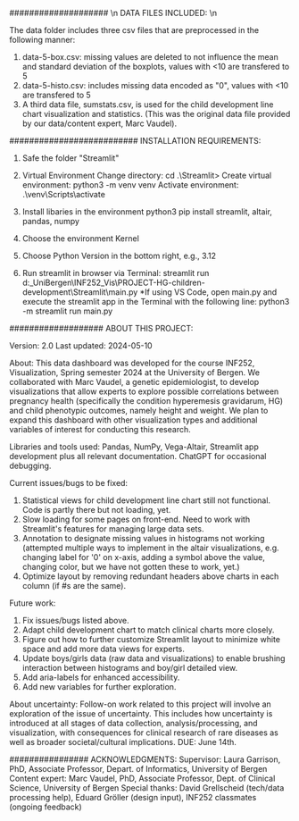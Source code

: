 #################### \n
DATA FILES INCLUDED: \n

The data folder includes three csv files that are preprocessed in the following manner:
1. data-5-box.csv: missing values are deleted to not influence the mean and standard deviation of the boxplots, values with <10 are transfered to 5
2. data-5-histo.csv: includes missing data encoded as "0", values with <10 are transfered to 5
3. A third data file, sumstats.csv, is used for the child development line chart visualization and statistics. (This was the original data file provided by our data/content expert, Marc Vaudel).


##########################
INSTALLATION REQUIREMENTS:

1. Safe the folder "Streamlit"

2. Virtual Environment
Change directory:           cd .\Streamlit> 
Create virtual environment: python3 -m venv venv
Activate environment:       .\venv\Scripts\activate

3. Install libaries in the environment
python3 pip install streamlit, altair, pandas, numpy

4. Choose the environment Kernel 

5. Choose Python Version in the bottom right, e.g., 3.12

6. Run streamlit in browser via Terminal: 
streamlit run d:\_UniBergen\INF252_Vis\PROJECT-HG-children-development\Streamlit\main.py
*If using VS Code, open main.py and execute the streamlit app in the Terminal with the following line: python3 -m streamlit run main.py

###################
ABOUT THIS PROJECT:

Version: 2.0
Last updated: 2024-05-10

About:
This data dashboard was developed for the course INF252, Visualization, Spring semester 2024 at the University of Bergen. We collaborated with Marc Vaudel, a genetic epidemiologist, to develop visualizations that allow experts to explore possible correlations between pregnancy health (specifically the condition hyperemesis gravidarum, HG) and child phenotypic outcomes, namely height and weight. We plan to expand this dashboard with other visualization types and additional variables of interest for conducting this research.

Libraries and tools used:
Pandas, NumPy, Vega-Altair, Streamlit app development
plus all relevant documentation. ChatGPT for occasional debugging.

Current issues/bugs to be fixed:
1. Statistical views for child development line chart still not functional. Code is partly there but not loading, yet.
2. Slow loading for some pages on front-end. Need to work with Streamlit's features for managing large data sets.
3. Annotation to designate missing values in histograms not working (attempted multiple ways to implement in the altair visualizations, e.g. changing label for '0' on x-axis, adding a symbol above the value, changing color, but we have not gotten these to work, yet.)
4. Optimize layout by removing redundant headers above charts in each column (if #s are the same).

Future work:
1. Fix issues/bugs listed above.
2. Adapt child development chart to match clinical charts more closely.
3. Figure out how to further customize Streamlit layout to minimize white space and add more data views for experts.
4. Update boys/girls data (raw data and visualizations) to enable brushing interaction between histograms and boy/girl detailed view.
5. Add aria-labels for enhanced accessibility.
6. Add new variables for further exploration.

About uncertainty:
Follow-on work related to this project will involve an exploration of the issue of uncertainty. This includes how uncertainty is introduced at all stages of data collection, analysis/processing, and visualization, with consequences for clinical research of rare diseases as well as broader societal/cultural implications. DUE: June 14th.


################
ACKNOWLEDGMENTS:
Supervisor: Laura Garrison, PhD, Associate Professor, Depart. of Informatics, University of Bergen
Content expert: Marc Vaudel, PhD, Associate Professor, Dept. of Clinical Science, University of Bergen
Special thanks: David Grellscheid (tech/data processing help), Eduard Gröller (design input), INF252 classmates (ongoing feedback)